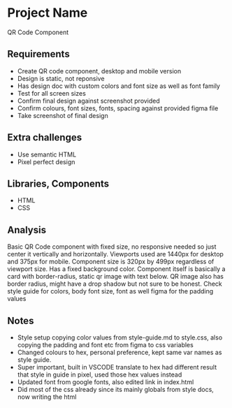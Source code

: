 # Project Name

QR Code Component

## Requirements

- Create QR code component, desktop and mobile version
- Design is static, not reponsive
- Has design doc with custom colors and font size as well as font family
- Test for all screen sizes
- Confirm final design against screenshot provided
- Confirm colours, font sizes, fonts, spacing against provided figma file
- Take screenshot of final design

## Extra challenges

- Use semantic HTML
- Pixel perfect design

## Libraries, Components

- HTML
- CSS

## Analysis

Basic QR Code component with fixed size, no responsive needed so just center it vertically and horizontally.  Viewports used are 1440px for desktop and 375px for mobile. Component size is 320px by 499px regardless of viewport size.  Has a fixed background color.  Component itself is basically a card with border-radius, static qr image with text below.  QR image also has border radius, might have a drop shadow but not sure to be honest. Check style guide for colors, body font size, font as well figma for the padding values

## Notes

- Style setup copying color values from style-guide.md to style.css, also copying the padding and font etc from figma to css variables
- Changed colours to hex, personal preference, kept same var names as style guide.
- Super important, built in VSCODE translate to hex had different result that style in guide in pixel, used those hex values instead
- Updated font from google fonts, also edited link in index.html
- Did most of the css already since its mainly globals from style docs, now writing the html
